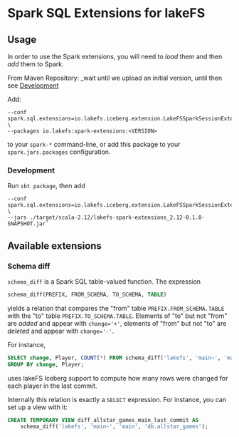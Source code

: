 # Spark SQL Extensions for lakeFS

## Usage

In order to use the Spark extensions, you will need to _load_ them and then
_add_ them to Spark.

From Maven Repository: _wait until we upload an initial version, until then
see [Development](#Development)


Add:

```
--conf spark.sql.extensions=io.lakefs.iceberg.extension.LakeFSSparkSessionExtensions \
--packages io.lakefs:spark-extensions:<VERSION>
```

to your `spark-*` command-line, or add this package to your
`spark.jars.packages` configuration.

### Development

Run `sbt package`, then add

```
--conf spark.sql.extensions=io.lakefs.iceberg.extension.LakeFSSparkSessionExtensions \
--jars ./target/scala-2.12/lakefs-spark-extensions_2.12-0.1.0-SNAPSHOT.jar`
```

## Available extensions

### Schema diff

`schema_diff` is a Spark SQL table-valued function.  The expression

```sql
schema_diff(PREFIX, FROM_SCHEMA, TO_SCHEMA, TABLE)
```

yields a relation that compares the "from" table `PREFIX.FROM_SCHEMA.TABLE`
with the "to" table `PREFIX.TO_SCHEMA.TABLE`.  Elements of "to" but not
"from" are _added_ and appear with `change='+'`, elements of "from" but not
"to" are _deleted_ and appear with `change='-'`.

For instance,

```sql
SELECT change, Player, COUNT(*) FROM schema_diff('lakefs', 'main~', 'main', 'db.allstar_games')
GROUP BY change, Player;
```

uses lakeFS Iceberg support to compute how many rows were changed for each
player in the last commit.

Internally this relation is exactly a `SELECT` expression.  For instance,
you can set up a view with it:

```sql
CREATE TEMPORARY VIEW diff_allstar_games_main_last_commit AS
    schema_diff('lakefs', 'main~', 'main', 'db.allstar_games');
```
